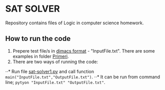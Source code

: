 # SAT SOLVER #

Repository contains files of Logic in computer science homework.

## How to run the code 
1. Prepere test file/s in [dimacs format](http://www.satcompetition.org/2009/format-benchmarks2009.html) - "InputFile.txt". There are some examples in folder [Primeri](Primeri).
2. There are two ways of running the code:

⋅⋅* Run file [sat-solver1.py](sat-solver1.py) and call function `main("InputFile.txt","OutputFile.txt")`.
⋅⋅* It can be run from command line; `pytyon "InputFile.txt" "OutputFile.txt"`.


